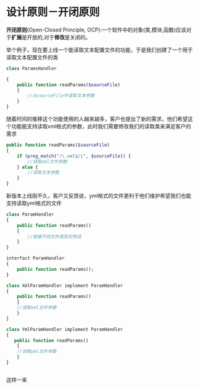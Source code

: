# 设计原则－开闭原则

**开闭原则**(Open-Closed Principle, OCP):一个软件中的对象(类,模块,函数)应该对于**扩展**是开放的,对于**修改**是关闭的。

举个例子，现在要上线一个能读取文本配置文件的功能，于是我们创建了一个用于读取文本配置文件的类

``` php
class ParamsHandler

{
    public function readParams($sourceFile)
    {
        //从sourceFile中读取文本参数
    }
}
```
随着时间的推移这个功能使用的人越来越多，客户也提出了新的需求，他们希望这个功能能支持读取xml格式的参数，此时我们需要修改我们的读取类来满足客户的需求

```php
public function readParams($sourceFile)
{
    if (preg_match("/\.xml$/i", $sourceFile)) {
        //读取xml文件参数
    } else {
        //读取文本参数
    }
}
```
新版本上线刚不久，客户又反馈说，yml格式的文件更利于他们维护希望我们也能支持读取yml格式的文件

```php
class ParamHandler
{
    public function readParams()
    {
        //根据不同文件类型实例话
    }
}

interfact ParamHandler
{
    public function readParams();
}

class XmlParamHandler implement ParamHandler
{
    public function readParams()
    {
    //读取xml文件参数
    }
}

class YmlParamHandler implement ParamHandler
{
   public function readParams()
    {
    //读取yml文件参数
    }
}



```
这样一来





